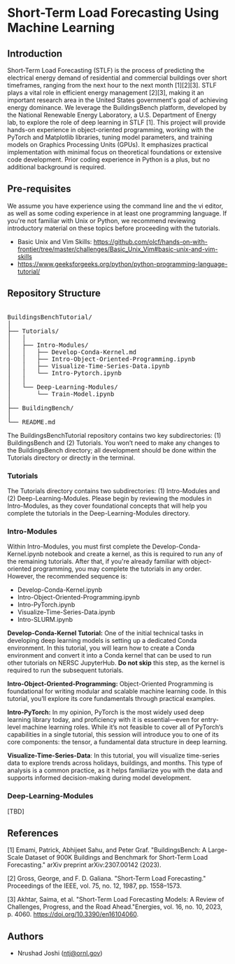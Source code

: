 # Short-Term Load Forecasting Using Machine Learning

## Introduction

Short-Term Load Forecasting (STLF) is the process of predicting the electrical energy demand of residential and commercial buildings over short timeframes, ranging from the next hour to the next month [1][2][3]. STLF plays a vital role in efficient energy management [2][3], making it an important research area in the United States government's goal of achieving energy dominance. We leverage the BuildingsBench platform, developed by the National Renewable Energy Laboratory, a U.S. Department of Energy lab, to explore the role of deep learning in STLF [1]. This project will provide hands-on experience in object-oriented programming, working with the PyTorch and Matplotlib libraries, tuning model parameters, and training models on Graphics Processing Units (GPUs). It emphasizes practical implementation with minimal focus on theoretical foundations or extensive code development. Prior coding experience in Python is a plus, but no additional background is required.


## Pre-requisites
We assume you have experience using the command line and the vi editor, as well as some coding experience in at least one programming language. If you're not familiar with Unix or Python, we recommend reviewing introductory material on these topics before proceeding with the tutorials.

- Basic Unix and Vim Skills: https://github.com/olcf/hands-on-with-frontier/tree/master/challenges/Basic_Unix_Vim#basic-unix-and-vim-skills
- https://www.geeksforgeeks.org/python/python-programming-language-tutorial/

## Repository Structure
<pre> 
BuildingsBenchTutorial/
│
├── Tutorials/
│   │
│   ├── Intro-Modules/
│   │   ├── Develop-Conda-Kernel.md
│   │   ├── Intro-Object-Oriented-Programming.ipynb
│   │   ├── Visualize-Time-Series-Data.ipynb
│   │   └── Intro-Pytorch.ipynb
│   │
│   └── Deep-Learning-Modules/
│       └── Train-Model.ipynb
│
├── BuildingBench/
│
└── README.md
</pre>

The BuildingsBenchTutorial repository contains two key subdirectories: (1) BuildingsBench and (2) Tutorials. You won’t need to make any changes to the BuildingsBench directory; all development should be done within the Tutorials directory or directly in the terminal. 

### Tutorials

The Tutorials directory contains two subdirectories: (1) Intro-Modules and (2) Deep-Learning-Modules. Please begin by reviewing the modules in Intro-Modules, as they cover foundational concepts that will help you complete the tutorials in the Deep-Learning-Modules directory.

### Intro-Modules

Within Intro-Modules, you must first complete the Develop-Conda-Kernel.ipynb notebook and create a kernel, as this is required to run any of the remaining tutorials. After that, if you're already familiar with object-oriented programming, you may complete the tutorials in any order. However, the recommended sequence is:

- Develop-Conda-Kernel.ipynb
- Intro-Object-Oriented-Programming.ipynb
- Intro-PyTorch.ipynb
- Visualize-Time-Series-Data.ipynb
- Intro-SLURM.ipynb

__Develop-Conda-Kernel Tutorial:__ One of the initial technical tasks in developing deep learning models is setting up a dedicated Conda environment. In this tutorial, you will learn how to create a Conda environment and convert it into a Conda kernel that can be used to run other tutorials on NERSC JupyterHub. __Do not skip__ this step, as the kernel is required to run the subsequent tutorials.

__Intro-Object-Oriented-Programming:__ Object-Oriented Programming is foundational for writing modular and scalable machine learning code. In this tutorial, you’ll explore its core fundamentals through practical examples.

__Intro-PyTorch:__ In my opinion, PyTorch is the most widely used deep learning library today, and proficiency with it is essential—even for entry-level machine learning roles. While it’s not feasible to cover all of PyTorch’s capabilities in a single tutorial, this session will introduce you to one of its core components: the tensor, a fundamental data structure in deep learning.

__Visualize-Time-Series-Data__: In this tutorial, you will visualize time-series data to explore trends across holidays, buildings, and months. This type of analysis is a common practice, as it helps familiarize you with the data and supports informed decision-making during model development.

### Deep-Learning-Modules
[TBD]

## References

[1] Emami, Patrick, Abhijeet Sahu, and Peter Graf. "BuildingsBench: A Large-Scale Dataset of 900K Buildings and Benchmark for Short-Term Load Forecasting." arXiv preprint arXiv:2307.00142 (2023). 

[2] Gross, George, and F. D. Galiana. "Short-Term Load Forecasting." Proceedings of the IEEE, vol. 75, no. 12, 1987, pp. 1558–1573.

[3] Akhtar, Saima, et al. "Short-Term Load Forecasting Models: A Review of Challenges, Progress, and the Road Ahead."Energies, vol. 16, no. 10, 2023, p. 4060. https://doi.org/10.3390/en16104060.

## Authors 
- Nrushad Joshi (ntj@ornl.gov)